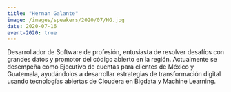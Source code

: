 ```yaml
---
title: "Hernan Galante"
image: /images/speakers/2020/07/HG.jpg
date: 2020-07-16
event-2020: true
---
```


Desarrollador de Software de profesión, entusiasta de resolver desafíos con grandes datos y promotor del código abierto en la región. Actualmente se desempeña como Ejecutivo de cuentas para clientes de México y Guatemala, ayudándolos a desarrollar estrategias de transformación digital usando tecnologías abiertas de Cloudera en Bigdata y Machine Learning.